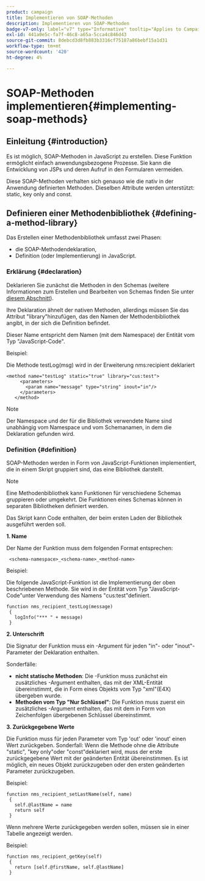 ```yaml
---
product: campaign
title: Implementieren von SOAP-Methoden
description: Implementieren von SOAP-Methoden
badge-v7-only: label="v7" type="Informative" tooltip="Applies to Campaign Classic v7 only"
exl-id: 441a0e5c-fa7f-46c8-a65a-5cca4c846d43
source-git-commit: 8debcd3d8fb883b3316cf75187a86bebf15a1d31
workflow-type: tm+mt
source-wordcount: '420'
ht-degree: 4%

---
```


# SOAP-Methoden implementieren{#implementing-soap-methods}



## Einleitung {#introduction}

Es ist möglich, SOAP-Methoden in JavaScript zu erstellen. Diese Funktion ermöglicht einfach anwendungsbezogene Prozesse. Sie kann die Entwicklung von JSPs und deren Aufruf in den Formularen vermeiden.

Diese SOAP-Methoden verhalten sich genauso wie die nativ in der Anwendung definierten Methoden. Dieselben Attribute werden unterstützt: static, key only and const.

## Definieren einer Methodenbibliothek {#defining-a-method-library}

Das Erstellen einer Methodenbibliothek umfasst zwei Phasen:

* die SOAP-Methodendeklaration,
* Definition (oder Implementierung) in JavaScript.

### Erklärung {#declaration}

Deklarieren Sie zunächst die Methoden in den Schemas (weitere Informationen zum Erstellen und Bearbeiten von Schemas finden Sie unter [diesem Abschnitt](../../configuration/using/about-schema-edition.md)).

Ihre Deklaration ähnelt der nativen Methoden, allerdings müssen Sie das Attribut &quot;library&quot;hinzufügen, das den Namen der Methodenbibliothek angibt, in der sich die Definition befindet.

Dieser Name entspricht dem Namen (mit dem Namespace) der Entität vom Typ &quot;JavaScript-Code&quot;.

Beispiel:

Die Methode testLog(msg) wird in der Erweiterung nms:recipient deklariert

```
<method name="testLog" static="true" library="cus:test">
     <parameters>
       <param name="message" type="string" inout="in"/>
     </parameters>
   </method>
```

>[!NOTE]
>
>Der Namespace und der für die Bibliothek verwendete Name sind unabhängig vom Namespace und vom Schemanamen, in dem die Deklaration gefunden wird.

### Definition {#definition}

SOAP-Methoden werden in Form von JavaScript-Funktionen implementiert, die in einem Skript gruppiert sind, das eine Bibliothek darstellt.

>[!NOTE]
>
>Eine Methodenbibliothek kann Funktionen für verschiedene Schemas gruppieren oder umgekehrt. Die Funktionen eines Schemas können in separaten Bibliotheken definiert werden.

Das Skript kann Code enthalten, der beim ersten Laden der Bibliothek ausgeführt werden soll.

**1. Name**

Der Name der Funktion muss dem folgenden Format entsprechen:

```
 <schema-namespace>_<schema-name>_<method-name>
```

Beispiel:

Die folgende JavaScript-Funktion ist die Implementierung der oben beschriebenen Methode. Sie wird in der Entität vom Typ &quot;JavaScript-Code&quot;unter Verwendung des Namens &quot;cus:test&quot;definiert.

```
function nms_recipient_testLog(message)
 {
   logInfo("*** " + message)
 }
```

**2. Unterschrift**

Die Signatur der Funktion muss ein -Argument für jeden &quot;in&quot;- oder &quot;inout&quot;-Parameter der Deklaration enthalten.

Sonderfälle:

* **nicht statische Methoden**: Die -Funktion muss zunächst ein zusätzliches -Argument enthalten, das mit der XML-Entität übereinstimmt, die in Form eines Objekts vom Typ &quot;xml&quot;(E4X) übergeben wurde.
* **Methoden vom Typ &quot;Nur Schlüssel&quot;**: Die Funktion muss zuerst ein zusätzliches -Argument enthalten, das mit dem in Form von Zeichenfolgen übergebenen Schlüssel übereinstimmt.

**3. Zurückgegebene Werte**

Die Funktion muss für jeden Parameter vom Typ &#39;out&#39; oder &#39;inout&#39; einen Wert zurückgeben. Sonderfall: Wenn die Methode ohne die Attribute &quot;static&quot;, &quot;key only&quot;oder &quot;const&quot;deklariert wird, muss der erste zurückgegebene Wert mit der geänderten Entität übereinstimmen. Es ist möglich, ein neues Objekt zurückzugeben oder den ersten geänderten Parameter zurückzugeben.

Beispiel:

```
function nms_recipient_setLastName(self, name)
 {
   self.@lastName = name
   return self
 }
```

Wenn mehrere Werte zurückgegeben werden sollen, müssen sie in einer Tabelle angezeigt werden.

Beispiel:

```
function nms_recipient_getKey(self)
 {
   return [self.@firstName, self.@lastName]
 }
```
